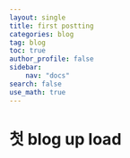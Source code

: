 ```yaml
---
layout: single
title: first postting
categories: blog
tag: blog
toc: true
author_profile: false
sidebar:
    nav: "docs"
search: false
use_math: true
---
```

# 첫 blog up load
